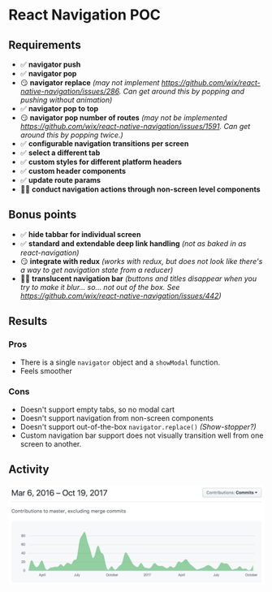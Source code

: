 # React Navigation POC

## Requirements
 - ✅ **navigator push**
 - ✅ **navigator pop**
 - 😏 **navigator replace** _(may not implement https://github.com/wix/react-native-navigation/issues/286. Can get around this by popping and pushing without animation)_
 - ✅ **navigator pop to top**
 - 😏 **navigator pop number of routes** _(may not be implemented https://github.com/wix/react-native-navigation/issues/1591. Can get around this by popping twice.)_
 - ✅ **configurable navigation transitions per screen**
 - ✅ **select a different tab**
 - ✅ **custom styles for different platform headers**
 - ✅ **custom header components**
 - ✅ **update route params**
 - 👎🏼 **conduct navigation actions through non-screen level components**

## Bonus points
 - ✅ **hide tabbar for individual screen**
 - ✅ **standard and extendable deep link handling** _(not as baked in as react-navigation)_
 - 😏 **integrate with redux** _(works with redux, but does not look like there's a way to get navigation state from a reducer)_
 - 👎🏼 **translucent navigation bar** _(buttons and titles disappear when you try to make it blur... so... not out of the box. See https://github.com/wix/react-native-navigation/issues/442)_

## Results

### Pros
 - There is a single `navigator` object and a `showModal` function.
 - Feels smoother

### Cons
 - Doesn't support empty tabs, so no modal cart
 - Doesn't support navigation from non-screen components
 - Doesn't support out-of-the-box `navigator.replace()` _(Show-stopper?)_
 - Custom navigation bar support does not visually transition well from one screen to another.

## Activity
![react-native-navigation activity](activity.png)